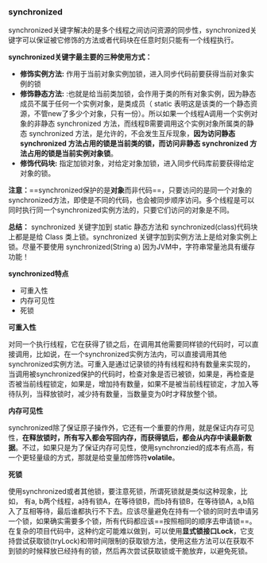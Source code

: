 ### synchronized

synchronized关键字解决的是多个线程之间访问资源的同步性，synchronized关键字可以保证被它修饰的方法或者代码块在任意时刻只能有一个线程执行。

**synchronized关键字最主要的三种使用方式：**

- **修饰实例方法:** 作用于当前对象实例加锁，进入同步代码前要获得当前对象实例的锁
- **修饰静态方法:** :也就是给当前类加锁，会作用于类的所有对象实例，因为静态成员不属于任何一个实例对象，是类成员（ static 表明这是该类的一个静态资源，不管new了多少个对象，只有一份）。所以如果一个线程A调用一个实例对象的非静态 synchronized 方法，而线程B需要调用这个实例对象所属类的静态 synchronized 方法，是允许的，不会发生互斥现象，**因为访问静态 synchronized 方法占用的锁是当前类的锁，而访问非静态 synchronized 方法占用的锁是当前实例对象锁**。
- **修饰代码块:** 指定加锁对象，对给定对象加锁，进入同步代码库前要获得给定对象的锁。

**注意：**==synchronized保护的是**对象**而非代码==，只要访问的是同一个对象的synchronized方法，即使是不同的代码，也会被同步顺序访问。多个线程是可以同时执行同一个synchronized实例方法的，只要它们访问的对象是不同。

**总结：** synchronized 关键字加到 static 静态方法和 synchronized(class)代码块上都是是给 Class 类上锁。synchronized 关键字加到实例方法上是给对象实例上锁。尽量不要使用 synchronized(String a) 因为JVM中，字符串常量池具有缓存功能！

**synchronized特点**

- 可重入性
- 内存可见性
- 死锁

**可重入性**

对同一个执行线程，它在获得了锁之后，在调用其他需要同样锁的代码时，可以直接调用，比如说，在一个synchronized实例方法内，可以直接调用其他synchronized实例方法。可重入是通过记录锁的持有线程和持有数量来实现的，当调用被synchronized保护的代码时，检查对象是否已被锁，如果是，再检查是否被当前线程锁定，如果是，增加持有数量，如果不是被当前线程锁定，才加入等待队列，当释放锁时，减少持有数量，当数量变为0时才释放整个锁。

**内存可见性**

synchronized除了保证原子操作外，它还有一个重要的作用，就是保证内存可见性，**在释放锁时，所有写入都会写回内存，而获得锁后，都会从内存中读最新数据**。不过，如果只是为了保证内存可见性，使用synchronzied的成本有点高，有一个更轻量级的方式，那就是给变量加修饰符**volatile**。

**死锁**

使用synchronized或者其他锁，要注意死锁，所谓死锁就是类似这种现象，比如， 有a, b两个线程，a持有锁A，在等待锁B，而b持有锁B，在等待锁A，a,b陷入了互相等待，最后谁都执行不下去。应该尽量避免在持有一个锁的同时去申请另一个锁，如果确实需要多个锁，所有代码都应该==按照相同的顺序去申请锁==。在复杂的项目代码中，这种约定可能难以做到，可以使用**显式锁接口Lock**，它支持尝试获取锁(tryLock)和带时间限制的获取锁方法，使用这些方法可以在获取不到锁的时候释放已经持有的锁，然后再次尝试获取锁或干脆放弃，以避免死锁。

